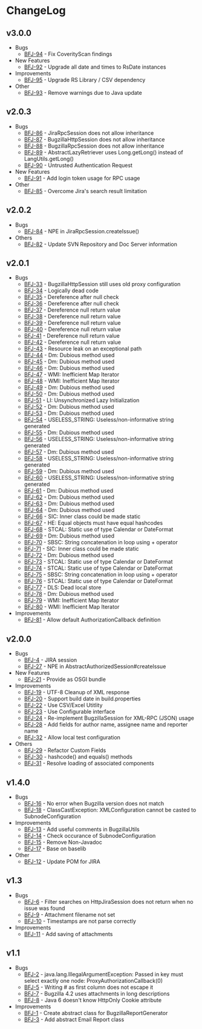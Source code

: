 # ChangeLog

## v3.0.0

* Bugs
    * [BFJ-94](https://jira.ralph-schuster.eu/browse/BFJ-94) - Fix CoverityScan findings
* New Features
    * [BFJ-92](https://jira.ralph-schuster.eu/browse/BFJ-92) - Upgrade all date and times to RsDate instances
* Improvements
    * [BFJ-95](https://jira.ralph-schuster.eu/browse/BFJ-95) - Upgrade RS Library / CSV dependency
* Other
    * [BFJ-93](https://jira.ralph-schuster.eu/browse/BFJ-93) - Remove warnings due to Java update

## v2.0.3
* Bugs
    * [BFJ-86](https://jira.ralph-schuster.eu/browse/BFJ-86) - JiraRpcSession does not allow inheritance
    * [BFJ-87](https://jira.ralph-schuster.eu/browse/BFJ-87) - BugzillaHttpSession does not allow inheritance
    * [BFJ-88](https://jira.ralph-schuster.eu/browse/BFJ-88) - BugzillaRpcSession does not allow inheritance
    * [BFJ-89](https://jira.ralph-schuster.eu/browse/BFJ-89) - AbstractLazyRetriever uses Long.getLong() instead of LangUtils.getLong()
    * [BFJ-90](https://jira.ralph-schuster.eu/browse/BFJ-90) - Untrusted Authentication Request
* New Features
    * [BFJ-91](https://jira.ralph-schuster.eu/browse/BFJ-91) - Add login token usage for RPC usage
* Other
    * [BFJ-85](https://jira.ralph-schuster.eu/browse/BFJ-85) - Overcome Jira's search result limitation
    
## v2.0.2
* Bugs
    * [BFJ-84](https://jira.ralph-schuster.eu/browse/BFJ-84) - NPE in JiraRpcSession.createIssue()
* Others
    * [BFJ-82](https://jira.ralph-schuster.eu/browse/BFJ-82) - Update SVN Repository and Doc Server information
    
## v2.0.1

* Bugs
    * [BFJ-33](https://jira.ralph-schuster.eu/browse/BFJ-33) - BugzillaHttpSession still uses old proxy configuration
    * [BFJ-34](https://jira.ralph-schuster.eu/browse/BFJ-34) - Logically dead code
    * [BFJ-35](https://jira.ralph-schuster.eu/browse/BFJ-35) - Dereference after null check
    * [BFJ-36](https://jira.ralph-schuster.eu/browse/BFJ-36) - Dereference after null check
    * [BFJ-37](https://jira.ralph-schuster.eu/browse/BFJ-37) - Dereference null return value
    * [BFJ-38](https://jira.ralph-schuster.eu/browse/BFJ-38) - Dereference null return value
    * [BFJ-39](https://jira.ralph-schuster.eu/browse/BFJ-39) - Dereference null return value
    * [BFJ-40](https://jira.ralph-schuster.eu/browse/BFJ-40) - Dereference null return value
    * [BFJ-41](https://jira.ralph-schuster.eu/browse/BFJ-41) - Dereference null return value
    * [BFJ-42](https://jira.ralph-schuster.eu/browse/BFJ-42) - Dereference null return value
    * [BFJ-43](https://jira.ralph-schuster.eu/browse/BFJ-43) - Resource leak on an exceptional path
    * [BFJ-44](https://jira.ralph-schuster.eu/browse/BFJ-44) - Dm: Dubious method used
    * [BFJ-45](https://jira.ralph-schuster.eu/browse/BFJ-45) - Dm: Dubious method used
    * [BFJ-46](https://jira.ralph-schuster.eu/browse/BFJ-46) - Dm: Dubious method used
    * [BFJ-47](https://jira.ralph-schuster.eu/browse/BFJ-47) - WMI: Inefficient Map Iterator
    * [BFJ-48](https://jira.ralph-schuster.eu/browse/BFJ-48) - WMI: Inefficient Map Iterator
    * [BFJ-49](https://jira.ralph-schuster.eu/browse/BFJ-49) - Dm: Dubious method used
    * [BFJ-50](https://jira.ralph-schuster.eu/browse/BFJ-50) - Dm: Dubious method used
    * [BFJ-51](https://jira.ralph-schuster.eu/browse/BFJ-51) - LI: Unsynchronized Lazy Initialization
    * [BFJ-52](https://jira.ralph-schuster.eu/browse/BFJ-52) - Dm: Dubious method used
    * [BFJ-53](https://jira.ralph-schuster.eu/browse/BFJ-53) - Dm: Dubious method used
    * [BFJ-54](https://jira.ralph-schuster.eu/browse/BFJ-54) - USELESS_STRING: Useless/non-informative string generated
    * [BFJ-55](https://jira.ralph-schuster.eu/browse/BFJ-55) - Dm: Dubious method used
    * [BFJ-56](https://jira.ralph-schuster.eu/browse/BFJ-56) - USELESS_STRING: Useless/non-informative string generated
    * [BFJ-57](https://jira.ralph-schuster.eu/browse/BFJ-57) - Dm: Dubious method used
    * [BFJ-58](https://jira.ralph-schuster.eu/browse/BFJ-58) - USELESS_STRING: Useless/non-informative string generated
    * [BFJ-59](https://jira.ralph-schuster.eu/browse/BFJ-59) - Dm: Dubious method used
    * [BFJ-60](https://jira.ralph-schuster.eu/browse/BFJ-60) - USELESS_STRING: Useless/non-informative string generated
    * [BFJ-61](https://jira.ralph-schuster.eu/browse/BFJ-61) - Dm: Dubious method used
    * [BFJ-62](https://jira.ralph-schuster.eu/browse/BFJ-62) - Dm: Dubious method used
    * [BFJ-63](https://jira.ralph-schuster.eu/browse/BFJ-63) - Dm: Dubious method used
    * [BFJ-64](https://jira.ralph-schuster.eu/browse/BFJ-64) - Dm: Dubious method used
    * [BFJ-66](https://jira.ralph-schuster.eu/browse/BFJ-66) - SIC: Inner class could be made static
    * [BFJ-67](https://jira.ralph-schuster.eu/browse/BFJ-67) - HE: Equal objects must have equal hashcodes
    * [BFJ-68](https://jira.ralph-schuster.eu/browse/BFJ-68) - STCAL: Static use of type Calendar or DateFormat
    * [BFJ-69](https://jira.ralph-schuster.eu/browse/BFJ-69) - Dm: Dubious method used
    * [BFJ-70](https://jira.ralph-schuster.eu/browse/BFJ-70) - SBSC: String concatenation in loop using + operator
    * [BFJ-71](https://jira.ralph-schuster.eu/browse/BFJ-71) - SIC: Inner class could be made static
    * [BFJ-72](https://jira.ralph-schuster.eu/browse/BFJ-72) - Dm: Dubious method used
    * [BFJ-73](https://jira.ralph-schuster.eu/browse/BFJ-73) - STCAL: Static use of type Calendar or DateFormat
    * [BFJ-74](https://jira.ralph-schuster.eu/browse/BFJ-74) - STCAL: Static use of type Calendar or DateFormat
    * [BFJ-75](https://jira.ralph-schuster.eu/browse/BFJ-75) - SBSC: String concatenation in loop using + operator
    * [BFJ-76](https://jira.ralph-schuster.eu/browse/BFJ-76) - STCAL: Static use of type Calendar or DateFormat
    * [BFJ-77](https://jira.ralph-schuster.eu/browse/BFJ-77) - DLS: Dead local store
    * [BFJ-78](https://jira.ralph-schuster.eu/browse/BFJ-78) - Dm: Dubious method used
    * [BFJ-79](https://jira.ralph-schuster.eu/browse/BFJ-79) - WMI: Inefficient Map Iterator
    * [BFJ-80](https://jira.ralph-schuster.eu/browse/BFJ-80) - WMI: Inefficient Map Iterator
* Improvements
    * [BFJ-81](https://jira.ralph-schuster.eu/browse/BFJ-81) - Allow default AuthorizationCallback definition

## v2.0.0
* Bugs
    * [BFJ-4](https://jira.ralph-schuster.eu/browse/BFJ-4) - JIRA session
    * [BFJ-27](https://jira.ralph-schuster.eu/browse/BFJ-27) - NPE in AbstractAuthorizedSession#createIssue
* New Features
    * [BFJ-21](https://jira.ralph-schuster.eu/browse/BFJ-21) - Provide as OSGI bundle
* Improvements
    * [BFJ-19](https://jira.ralph-schuster.eu/browse/BFJ-19) - UTF-8 Cleanup of XML response
    * [BFJ-20](https://jira.ralph-schuster.eu/browse/BFJ-20) - Support build date in build.properties
    * [BFJ-22](https://jira.ralph-schuster.eu/browse/BFJ-22) - Use CSV/Excel Utitlity
    * [BFJ-23](https://jira.ralph-schuster.eu/browse/BFJ-23) - Use Configurable interface
    * [BFJ-24](https://jira.ralph-schuster.eu/browse/BFJ-24) - Re-implement BugzillaSession for XML-RPC (JSON) usage
    * [BFJ-28](https://jira.ralph-schuster.eu/browse/BFJ-28) - Add fields for author name, assignee name and reporter name
    * [BFJ-32](https://jira.ralph-schuster.eu/browse/BFJ-32) - Allow local test configuration
* Others
    * [BFJ-29](https://jira.ralph-schuster.eu/browse/BFJ-29) - Refactor Custom Fields
    * [BFJ-30](https://jira.ralph-schuster.eu/browse/BFJ-30) - hashcode() and equals() methods
    * [BFJ-31](https://jira.ralph-schuster.eu/browse/BFJ-31) - Resolve loading of associated components

## v1.4.0
* Bugs
    * [BFJ-16](https://jira.ralph-schuster.eu/browse/BFJ-16) - No error when Bugzilla version does not match
    * [BFJ-18](https://jira.ralph-schuster.eu/browse/BFJ-18) - ClassCastException: XMLConfiguration cannot be casted to SubnodeConfiguration
* Improvements
    * [BFJ-13](https://jira.ralph-schuster.eu/browse/BFJ-13) - Add useful comments in BugzillaUtils
    * [BFJ-14](https://jira.ralph-schuster.eu/browse/BFJ-14) - Check occurance of SubnodeConfiguration
    * [BFJ-15](https://jira.ralph-schuster.eu/browse/BFJ-15) - Remove Non-Javadoc
    * [BFJ-17](https://jira.ralph-schuster.eu/browse/BFJ-17) - Base on baselib
* Other
    * [BFJ-12](https://jira.ralph-schuster.eu/browse/BFJ-12) - Update POM for JIRA

## v1.3
* Bugs
    * [BFJ-6](https://jira.ralph-schuster.eu/browse/BFJ-6) - Filter searches on HttpJiraSession does not return when no issue was found
    * [BFJ-9](https://jira.ralph-schuster.eu/browse/BFJ-9) - Attachment filename not set
    * [BFJ-10](https://jira.ralph-schuster.eu/browse/BFJ-10) - Timestamps are not parse correctly
* Improvements
    * [BFJ-11](https://jira.ralph-schuster.eu/browse/BFJ-11) - Add saving of attachments

## v1.1
* Bugs
    * [BFJ-2](https://jira.ralph-schuster.eu/browse/BFJ-2) - java.lang.IllegalArgumentException: Passed in key must select exactly one node: ProxyAuthorizationCallback(0)
    * [BFJ-5](https://jira.ralph-schuster.eu/browse/BFJ-5) - Writing # as first column does not escape it
    * [BFJ-7](https://jira.ralph-schuster.eu/browse/BFJ-7) - Bugzilla 4.2 uses attachments in long descriptions
    * [BFJ-8](https://jira.ralph-schuster.eu/browse/BFJ-8) - Java 6 doesn't know HttpOnly Cookie attribute
* Improvements
    * [BFJ-1](https://jira.ralph-schuster.eu/browse/BFJ-1) - Create abstract class for BugzillaReportGenerator
    * [BFJ-3](https://jira.ralph-schuster.eu/browse/BFJ-3) - Add abstract Email Report class
